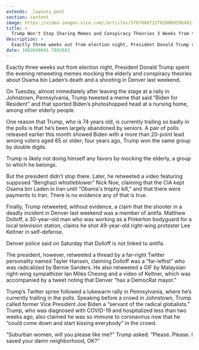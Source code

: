 ```yaml
--- 
extends: _layouts.post 
section: content 
image: https://video-images.vice.com//articles/5f87086f12f82800959b491f/lede/1602685929201-ap20288059706297.jpeg?image-resize-opts=Y3JvcD0xeHc6MC44NDIxeGg7MHh3LDAuMDQ3NXhoJnJlc2l6ZT0xMjAwOiomcmVzaXplPTEyMDA6Kg 
title: > 
  Trump Won't Stop Sharing Memes and Conspiracy Theories 3 Weeks from the Election 
description: > 
  Exactly three weeks out from election night, President Donald Trump spent the evening retweeting memes mocking the elderly and conspiracy theories about Osama bin Laden’s death and a shooting in Denver last weekend.One reason that Trump, who is 74 years old, is currently trailing so badly in the polls is that he’s been largely abandoned by seniors.Trump is likely not doing himself any favors by mocking the elderly, a group to which he belongs.Finally, Trump retweeted, without evidence, a claim that the shooter in a deadly incident in Denver last weekend was a member of antifa.The president, however, retweeted a thread by a far-right Twitter personality named Tayler Hansen, claiming Dolloff was a “far-leftist” who was radicalized by Bernie Sanders. 
date: 1602698691.7892683 
--- 
```

Exactly three weeks out from election night, President Donald Trump spent the evening retweeting memes mocking the elderly and conspiracy theories about Osama bin Laden’s death and a shooting in Denver last weekend.

On Tuesday, almost immediately after leaving the stage at a rally in Johnstown, Pennsylvania, Trump tweeted a meme that said “Biden for Resident” and that sported Biden’s photoshopped head at a nursing home, among other elderly people.

One reason that Trump, who is 74 years old, is currently trailing so badly in the polls is that he’s been largely abandoned by seniors. A pair of polls released earlier this month showed Biden with a more than 20-point lead among voters aged 65 or older; four years ago, Trump won the same group by double digits.

Trump is likely not doing himself any favors by mocking the elderly, a group to which he belongs.

But the president didn’t stop there. Later, he retweeted a video featuring supposed “Benghazi whistleblower” Nick Noe, claiming that the CIA kept Osama bin Laden in Iran until “Obama's trophy kill,” and that there were payments to Iran. There is no evidence any of that is true.

Finally, Trump retweeted, without evidence, a claim that the shooter in a deadly incident in Denver last weekend was a member of antifa. Matthew Dolloff, a 30-year-old man who was working as a Pinkerton bodyguard for a local television station, claims he shot 49-year-old right-wing protester Lee Keltner in self-defense.

Denver police said on Saturday that Dolloff is not linked to antifa.

The president, however, retweeted a thread by a far-right Twitter personality named Tayler Hansen, claiming Dolloff was a “far-leftist” who was radicalized by Bernie Sanders. He also retweeted a GIF by Malaysian right-wing sympathizer Ian Miles Cheong and a video of Keltner, which was accompanied by a tweet noting that Denver “has a DemocRat mayor.”

Trump’s Twitter spree followed a lukewarm rally in Pennsylvania, where he’s currently trailing in the polls. Speaking before a crowd in Johnstown, Trump called former Vice President Joe Biden a “servant of the radical globalists.” Trump, who was diagnosed with COVID-19 and hospitalized less than two weeks ago, also claimed he was so immune to coronavirus now that he “could come down and start kissing everybody” in the crowd.

“Suburban women, will you please like me?” Trump asked. “Please. Please. I saved your damn neighborhood, OK?”